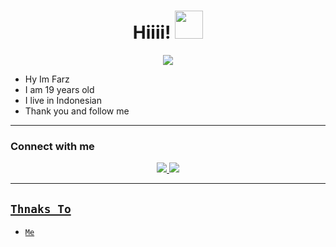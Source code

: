 <h1 align="center">Hiiii! <img src="https://github.com/YuzzuKamiyaka/image/blob/main/Kanna%20-%20eyes%20on%20you.gif" style="border-radius:5;" width="45px" alt=""><br></h1>
<p align="center">
<a href="https://youtube.com/c/YuzzuKamiyaka"><img align="center" height="auto" src="https://github.com/Faarz/image/blob/main/442757cb859d28f896389b76fff1d758.gif"/></a>

<p align="center">

- Hy Im Farz
- I am 19 years old
- I live in Indonesian
- Thank you and follow me


------

### Connect with me 
<p align="center">
  <a href="https://instagram.com/faaaarr__"><img src="https://img.shields.io/badge/Instagram-E4405F?style=for-the-badge&logo=instagram&logoColor=white"/> 
  <a href="https://wa.me/6285692949920"><img src="https://img.shields.io/badge/WhatsApp-25D366?style=for-the-badge&logo=whatsapp&logoColor=white" /><br>

  
------


## ```Thnaks To```

- [`Me`]()

